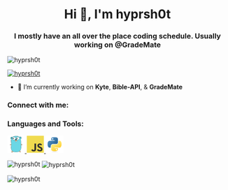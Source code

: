 <h1 align="center">Hi 👋, I'm hyprsh0t</h1>
<h3 align="center">I mostly have an all over the place coding schedule. Usually working on @GradeMate</h3>

<p align="left"> <img src="https://komarev.com/ghpvc/?username=hyprsh0t&label=Profile%20views&color=0e75b6&style=flat" alt="hyprsh0t" /> </p>

<p align="left"> <a href="https://github.com/ryo-ma/github-profile-trophy"><img src="https://github-profile-trophy.vercel.app/?username=hyprsh0t" alt="hyprsh0t" /></a> </p>

- 🔭 I’m currently working on **Kyte**, **Bible-API**, & **GradeMate**

<h3 align="left">Connect with me:</h3>
<p align="left">
</p>

<h3 align="left">Languages and Tools:</h3>
<p align="left"> <a href="https://golang.org" target="_blank" rel="noreferrer"> <img src="https://raw.githubusercontent.com/devicons/devicon/master/icons/go/go-original.svg" alt="go" width="40" height="40"/> </a> <a href="https://developer.mozilla.org/en-US/docs/Web/JavaScript" target="_blank" rel="noreferrer"> <img src="https://raw.githubusercontent.com/devicons/devicon/master/icons/javascript/javascript-original.svg" alt="javascript" width="40" height="40"/> </a> <a href="https://www.python.org" target="_blank" rel="noreferrer"> <img src="https://raw.githubusercontent.com/devicons/devicon/master/icons/python/python-original.svg" alt="python" width="40" height="40"/> </a> </p>

<p><img align="left" src="https://github-readme-stats.vercel.app/api/top-langs?username=hyprsh0t&show_icons=true&locale=en&layout=compact" alt="hyprsh0t" /></p>

<p>&nbsp;<img align="center" src="https://github-readme-stats.vercel.app/api?username=hyprsh0t&show_icons=true&locale=en" alt="hyprsh0t" /></p>

<p><img align="center" src="https://github-readme-streak-stats.herokuapp.com/?user=hyprsh0t&" alt="hyprsh0t" /></p>
